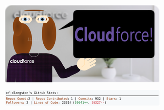 <!-- 
Version 3.0.224
Built Sun Apr 06 2025 05:16:29 GMT+0000 (Coordinated Universal Time)
-->

<h1 align="center">
  <a href="https://github.com/dylanlangston/dylanlangston/tree/master/src" title="Click to View Source">
    <picture width="100%" alt="Dylan">
      <source media="(prefers-color-scheme: dark)" srcset="dylan-dark.svg?version=3.0.224">
      <img src="dylan-light.svg?version=3.0.224" alt="Dylan">
    </picture>
  </a>
</h1>

<div align="center">
  <picture width="100%" alt="Profile Info and Stats">
    <source media="(prefers-color-scheme: dark)" srcset="stats-dark.svg?version=3.0.224">
    <img src="stats-light.svg?version=3.0.224" alt="Profile Info and Stats">
  </picture>
</div>
